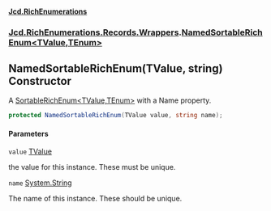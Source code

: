 #### [Jcd.RichEnumerations](index.md 'index')

### [Jcd.RichEnumerations.Records.Wrappers](Jcd.RichEnumerations.Records.Wrappers.md 'Jcd.RichEnumerations.Records.Wrappers').[NamedSortableRichEnum&lt;TValue,TEnum&gt;](NamedSortableRichEnum_TValue,TEnum_.md 'Jcd.RichEnumerations.Records.Wrappers.NamedSortableRichEnum<TValue,TEnum>')

## NamedSortableRichEnum(TValue, string) Constructor

A [SortableRichEnum&lt;TValue,TEnum&gt;](SortableRichEnum_TValue,TEnum_.md 'Jcd.RichEnumerations.Records.SortableRichEnum<TValue,TEnum>') with a Name property.

```csharp
protected NamedSortableRichEnum(TValue value, string name);
```

#### Parameters

<a name='Jcd.RichEnumerations.Records.Wrappers.NamedSortableRichEnum_TValue,TEnum_.NamedSortableRichEnum(TValue,string).value'></a>

`value` [TValue](NamedSortableRichEnum_TValue,TEnum_.md#Jcd.RichEnumerations.Records.Wrappers.NamedSortableRichEnum_TValue,TEnum_.TValue 'Jcd.RichEnumerations.Records.Wrappers.NamedSortableRichEnum<TValue,TEnum>.TValue')

the value for this instance. These must be unique.

<a name='Jcd.RichEnumerations.Records.Wrappers.NamedSortableRichEnum_TValue,TEnum_.NamedSortableRichEnum(TValue,string).name'></a>

`name` [System.String](https://docs.microsoft.com/en-us/dotnet/api/System.String 'System.String')

The name of this instance. These should be unique.